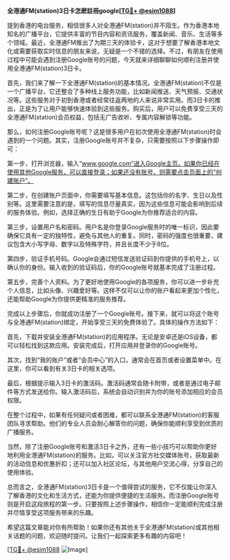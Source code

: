 **全港通FM(station)3日卡怎麽註冊google[[TG💪+ @esim1088](https://t.me/s/esim1088)]**

提到香港的电台服务，相信很多人对全港通FM(station)并不陌生。作为香港本地知名的广播平台，它提供丰富的节目内容和资讯服务，覆盖新闻、音乐、生活等多个领域。最近，全港通FM推出了为期三天的体验卡，这对于想要了解香港本地文化或需要获取实时信息的朋友来说，无疑是一个不错的选择。不过，有朋友在使用过程中可能会遇到注册Google账号的问题，今天就来详细聊聊如何顺利注册并使用全港通FM(station)3日卡。

首先，我们来了解一下全港通FM(station)的基本情况。全港通FM(station)不仅是一个广播平台，它还整合了多种线上服务功能，比如新闻推送、天气预报、交通状况等。这些服务对于初到香港或者经常往返两地的人来说非常实用。而3日卡的推出，正是为了让用户能够快速体验到这些服务。购买后，用户可以免费享受三天的全港通FM(station)会员权益，包括无广告收听、专属内容解锁等功能。

那么，如何注册Google账号呢？这是很多用户在初次使用全港通FM(station)时会遇到的一个问题。其实，注册Google账号并不复杂，只需要按照以下步骤操作即可：

第一步，打开浏览器，输入“www.google.com”进入Google主页。如果你已经在使用其他Google服务，可以直接登录；如果还没有账号，则需要点击页面上的“创建账户”。

第二步，在创建账户页面中，你需要填写基本信息。这包括你的名字、生日以及性别等。这里需要注意的是，填写的信息尽量真实，因为这些信息可能会影响到后续的服务体验。例如，选择正确的生日有助于Google为你推荐适合的内容。

第三步，设置用户名和密码。用户名是你登录Google服务时的唯一标识，因此要确保它具有一定的独特性，避免与其他人的重复。同时，密码的强度也很重要，建议包含大小写字母、数字以及特殊字符，并且长度不少于8位。

第四步，验证手机号码。Google会通过短信发送验证码到你提供的手机号上，以确认你的身份。输入收到的验证码后，你的Google账号就基本完成了注册过程。

第五步，完善个人资料。为了更好地使用Google的各项服务，你可以进一步补充个人信息，比如头像、兴趣爱好等。这样不仅可以让你的账户看起来更加个性化，还能帮助Google为你提供更精准的服务推荐。

完成以上步骤后，你就成功注册了一个Google账号。接下来，就可以将这个账号与全港通FM(station)绑定，开始享受三天的免费体验了。具体的操作方法如下：

首先，下载并安装全港通FM(station)的应用程序。无论是安卓还是iOS设备，都可以轻松找到这款应用。安装完成后，打开应用并登录你的Google账号。

其次，找到“我的账户”或者“会员中心”的入口，通常会在首页或者设置菜单中。在这里，你可以看到有关3日卡的相关选项。

最后，根据提示输入3日卡的激活码。激活码通常会随卡附带，或者是通过电子邮件等方式发送给你。输入激活码后，系统会自动识别并为你的账号添加相应的会员权限。

在整个过程中，如果有任何疑问或者困难，都可以联系全港通FM(station)的客服团队寻求帮助。他们的专业人员会耐心解答你的问题，确保你能顺利享受到优质的广播服务。

当然，除了注册Google账号和激活3日卡之外，还有一些小技巧可以帮助你更好地利用全港通FM(station)的服务。比如，可以关注官方社交媒体账号，获取最新的活动信息和优惠折扣；还可以加入社区论坛，与其他用户交流心得，分享自己的使用体验。

总而言之，全港通FM(station)3日卡是一个值得尝试的服务，它不仅能让你深入了解香港的文化和生活方式，还能为你提供便捷的生活服务。而注册Google账号则是开启这段旅程的第一步。只要按照上述步骤操作，相信你一定能顺利完成注册并尽情享受这项服务带来的乐趣。

希望这篇文章能对你有所帮助！如果你还有其他关于全港通FM(station)或其他相关话题的问题，欢迎随时提问。让我们一起探索更多有趣的内容吧！

[[TG💪+ @esim1088](https://t.me/s/esim1088) ![Image](https://i.postimg.cc/4NQfJmqS/Snipaste-2025-05-13-00-14-12.png)]